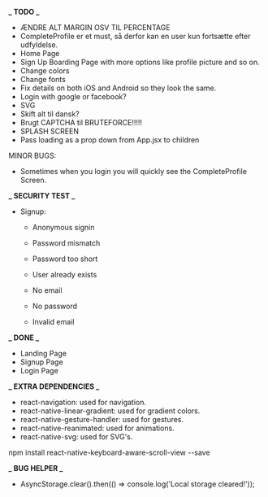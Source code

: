 **_ TODO _**

-  ÆNDRE ALT MARGIN OSV TIL PERCENTAGE
-  CompleteProfile er et must, så derfor kan en user kun fortsætte efter udfyldelse.
-  Home Page
-  Sign Up Boarding Page with more options like profile picture and so on.
-  Change colors
-  Change fonts
-  Fix details on both iOS and Android so they look the same.
-  Login with google or facebook?
-  SVG
-  Skift alt til dansk?
-  Brugt CAPTCHA til BRUTEFORCE!!!!!
-  SPLASH SCREEN
-  Pass loading as a prop down from App.jsx to children

MINOR BUGS:
- Sometimes when you login you will quickly see the CompleteProfile Screen.

**_ SECURITY TEST _**

-  Signup:

   -  Anonymous signin
   -  Password mismatch
   -  Password too short
   -  User already exists

   -  No email
   -  No password
   -  Invalid email

**_ DONE _**

-  Landing Page
-  Signup Page
-  Login Page

**_ EXTRA DEPENDENCIES _**

-  react-navigation: used for navigation.
-  react-native-linear-gradient: used for gradient colors.
-  react-native-gesture-handler: used for gestures.
-  react-native-reanimated: used for animations.
-  react-native-svg: used for SVG's.

npm install react-native-keyboard-aware-scroll-view --save

**_ BUG HELPER _**

-  AsyncStorage.clear().then(() => console.log('Local storage cleared!'));
